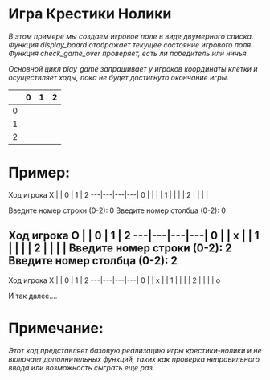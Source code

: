 # Игра Крестики Нолики

*В этом примере мы создаем игровое поле в виде двумерного списка. Функция display_board отображает текущее состояние игрового поля. Функция check_game_over проверяет, есть ли победитель или ничья.*

*Основной цикл play_game запрашивает у игроков координаты клетки и осуществляет ходы, пока не будет достигнуто окончание игры.*

   |   | 0 | 1 | 2
---|---|---|---| 
 0 |   |   |   |
 1 |   |   |   | 
 2 |   |   |   | 
 
# Пример: 

Ход игрока X
   |   | 0 | 1 | 2
---|---|---|---| 
 0 |   |   |   |
 1 |   |   |   | 
 2 |   |   |   | 
 
Введите номер строки (0-2): 0
Введите номер столбца (0-2): 0

Ход игрока O
   |   | 0 | 1 | 2
---|---|---|---| 
 0 |   | x |   |
 1 |   |   |   | 
 2 |   |   |   | 
Введите номер строки (0-2): 2
Введите номер столбца (0-2): 2
---
Ход игрока X
   |   | 0 | 1 | 2
---|---|---|---| 
 0 |   | x |   |
 1 |   |   |   | 
 2 |   |   |   | o
 
 И так далее.... 
 
# Примечание: 

*Этот код представляет базовую реализацию игры крестики-нолики и не включает дополнительных функций, таких как проверка неправильного ввода или возможность сыграть еще раз.*



